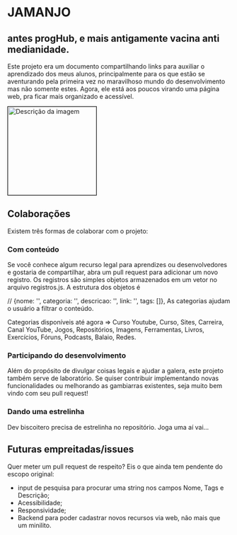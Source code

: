 
# JAMANJO
## antes progHub, e mais antigamente vacina anti medianidade.
Este projeto era um documento compartilhando links para auxiliar o aprendizado dos meus alunos, principalmente para os que estão se aventurando pela primeira vez no maravilhoso mundo do desenvolvimento mas não somente estes.
Agora, ele está aos poucos virando uma página web, pra ficar mais organizado e acessível.

<!-- ![Logo placa](public/img/jamanjo.svg) -->
<!-- [![Descrição da imagem](public/img/jamanjo.svg)](https://www.jamanjo.com.br) -->
<a href="https://www.seusite.com">
  <img src="public/img/jamanjo.svg" alt="Descrição da imagem" width="200" height="auto" style="border: 1px solid #000;" />
</a>




## Colaborações
Existem três formas de colaborar com o projeto:
### Com conteúdo
Se você conhece algum recurso legal para aprendizes ou desenvolvedores e gostaria de compartilhar, abra um pull request para adicionar um novo registro. Os registros são simples objetos armazenados em um vetor no arquivo registros.js.
A estrutura dos objetos é 

// {nome: '', categoria: '', descricao: '', link: '', tags: []}, 
As categorias ajudam o usuário a filtrar o conteúdo. 

Categorias disponíveis até agora => Curso Youtube, Curso, Sites, Carreira, Canal YouTube, Jogos, Repositórios, Imagens, Ferramentas, Livros, Exercícios, Fóruns, Podcasts, Balaio, Redes.


### Participando do desenvolvimento
Além do propósito de divulgar coisas legais e ajudar a galera, este projeto também serve de laboratório. Se quiser contribuir implementando novas funcionalidades ou melhorando as gambiarras existentes, seja muito bem vindo com seu pull request!

### Dando uma estrelinha
Dev biscoitero precisa de estrelinha no repositório. Joga uma aí vai...

## Futuras empreitadas/issues 
Quer meter um pull request de respeito? Eis o que ainda tem pendente do escopo original:
- input de pesquisa para procurar uma string nos campos Nome, Tags e Descrição;
- Acessibilidade;
- Responsividade;
- Backend para poder cadastrar novos recursos via web, não mais que um minilito.

